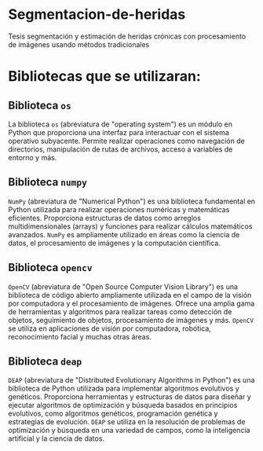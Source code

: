 # Segmentacion-de-heridas
Tesis segmentación y estimación de heridas crónicas con procesamiento de imágenes usando métodos tradicionales
# Bibliotecas que se utilizaran:

## Biblioteca `os`

La biblioteca `os` (abreviatura de "operating system") es un módulo en Python que proporciona una interfaz para interactuar con el sistema operativo subyacente. Permite realizar operaciones como navegación de directorios, manipulación de rutas de archivos, acceso a variables de entorno y más.

## Biblioteca `numpy`

`NumPy` (abreviatura de "Numerical Python") es una biblioteca fundamental en Python utilizada para realizar operaciones numéricas y matemáticas eficientes. Proporciona estructuras de datos como arreglos multidimensionales (arrays) y funciones para realizar cálculos matemáticos avanzados. `NumPy` es ampliamente utilizado en áreas como la ciencia de datos, el procesamiento de imágenes y la computación científica.

## Biblioteca `opencv`

`OpenCV` (abreviatura de "Open Source Computer Vision Library") es una biblioteca de código abierto ampliamente utilizada en el campo de la visión por computadora y el procesamiento de imágenes. Ofrece una amplia gama de herramientas y algoritmos para realizar tareas como detección de objetos, seguimiento de objetos, procesamiento de imágenes y más. `OpenCV` se utiliza en aplicaciones de visión por computadora, robótica, reconocimiento facial y muchas otras áreas.

## Biblioteca `deap`

`DEAP` (abreviatura de "Distributed Evolutionary Algorithms in Python") es una biblioteca de Python utilizada para implementar algoritmos evolutivos y genéticos. Proporciona herramientas y estructuras de datos para diseñar y ejecutar algoritmos de optimización y búsqueda basados en principios evolutivos, como algoritmos genéticos, programación genética y estrategias de evolución. `DEAP` se utiliza en la resolución de problemas de optimización y búsqueda en una variedad de campos, como la inteligencia artificial y la ciencia de datos.
